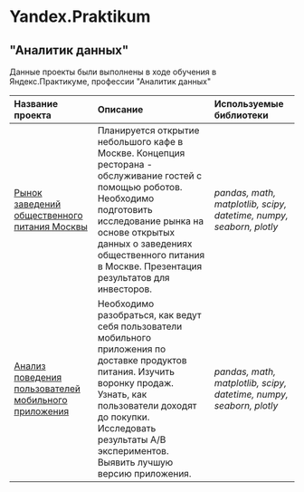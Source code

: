 # Yandex.Praktikum
## "Аналитик данных"

Данные проекты были выполнены в ходе обучения в Яндекс.Практикуме, профессии "Аналитик данных"

| Название проекта | Описание | Используемые библиотеки | 
| :---------------------- | :---------------------- | :---------------------- |
| [Рынок заведений общественного питания Москвы](Food_market_analysis) | Планируется открытие небольшого кафе в Москве. Концепция ресторана - обслуживание гостей с помощью роботов. Необходимо подготовить исследование рынка на основе открытых данных о заведениях общественного питания в Москве. Презентация результатов для инвесторов.| *pandas, math, matplotlib, scipy, datetime, numpy, seaborn, plotly* |
| [Анализ поведения пользователей мобильного приложения](AB_tests) | Необходимо разобраться, как ведут себя пользователи мобильного приложения по доставке продуктов питания. Изучить воронку продаж. Узнать, как пользователи доходят до покупки. Исследовать результаты А/В экспериментов. Выявить лучшую версию приложения.| *pandas, math, matplotlib, scipy, datetime, numpy, seaborn, plotly* |

